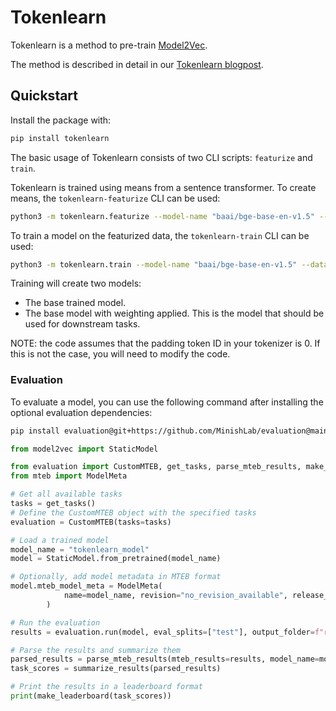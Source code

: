 # Tokenlearn
Tokenlearn is a method to pre-train [Model2Vec](https://github.com/MinishLab/model2vec).

The method is described in detail in our [Tokenlearn blogpost](https://minishlab.github.io/tokenlearn_blogpost/).

## Quickstart

Install the package with:

```bash
pip install tokenlearn
```

The basic usage of Tokenlearn consists of two CLI scripts: `featurize` and `train`.

Tokenlearn is trained using means from a sentence transformer. To create means, the `tokenlearn-featurize` CLI can be used:

```bash
python3 -m tokenlearn.featurize --model-name "baai/bge-base-en-v1.5" --output-dir "data/c4_features"
```

To train a model on the featurized data, the `tokenlearn-train` CLI can be used:
```bash
python3 -m tokenlearn.train --model-name "baai/bge-base-en-v1.5" --data-path "data/c4_features" --save-path "<path-to-save-model>"
```

Training will create two models:
- The base trained model.
- The base model with weighting applied. This is the model that should be used for downstream tasks.

NOTE: the code assumes that the padding token ID in your tokenizer is 0. If this is not the case, you will need to modify the code.

### Evaluation

To evaluate a model, you can use the following command after installing the optional evaluation dependencies:

```bash
pip install evaluation@git+https://github.com/MinishLab/evaluation@main

```

```python
from model2vec import StaticModel

from evaluation import CustomMTEB, get_tasks, parse_mteb_results, make_leaderboard, summarize_results
from mteb import ModelMeta

# Get all available tasks
tasks = get_tasks()
# Define the CustomMTEB object with the specified tasks
evaluation = CustomMTEB(tasks=tasks)

# Load a trained model
model_name = "tokenlearn_model"
model = StaticModel.from_pretrained(model_name)

# Optionally, add model metadata in MTEB format
model.mteb_model_meta = ModelMeta(
            name=model_name, revision="no_revision_available", release_date=None, languages=None
        )

# Run the evaluation
results = evaluation.run(model, eval_splits=["test"], output_folder=f"results")

# Parse the results and summarize them
parsed_results = parse_mteb_results(mteb_results=results, model_name=model_name)
task_scores = summarize_results(parsed_results)

# Print the results in a leaderboard format
print(make_leaderboard(task_scores))
```
